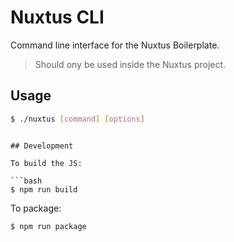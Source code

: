 # Nuxtus CLI

Command line interface for the Nuxtus Boilerplate.

> Should ony be used inside the Nuxtus project.

## Usage

```bash
$ ./nuxtus [command] [options]
```
```

## Development

To build the JS:

```bash
$ npm run build
```

To package:

```bash
$ npm run package
```